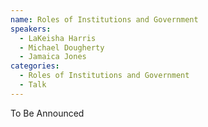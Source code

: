 ```yaml
---
name: Roles of Institutions and Government
speakers:
  - LaKeisha Harris
  - Michael Dougherty
  - Jamaica Jones
categories:
  - Roles of Institutions and Government
  - Talk
---
```


To Be Announced

